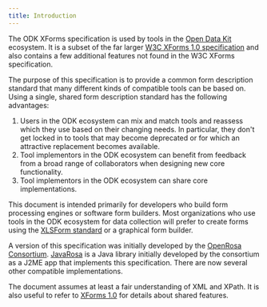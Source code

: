 ```yaml
---
title: Introduction
---
```


The ODK XForms specification is used by tools in the [Open Data Kit](https://opendatakit.org) ecosystem. It is a subset of the far larger [W3C XForms 1.0 specification](http://www.w3.org/TR/xforms/) and also contains a few additional features not found in the W3C XForms specification.

The purpose of this specification is to provide a common form description standard that many different kinds of compatible tools can be based on. Using a single, shared form description standard has the following advantages:

1. Users in the ODK ecosystem can mix and match tools and reassess which they use based on their changing needs. In particular, they don't get locked in to tools that may become deprecated or for which an attractive replacement becomes available.
1. Tool implementors in the ODK ecosystem can benefit from feedback from a broad range of collaborators when designing new core functionality.
1. Tool implementors in the ODK ecosystem can share core implementations.

This document is intended primarily for developers who build form processing engines or software form builders. Most organizations who use tools in the ODK ecosystem for data collection will prefer to create forms using the [XLSForm standard](http://xlsform.org/) or a graphical form builder.

A version of this specification was initially developed by the [OpenRosa Consortium](https://bitbucket.org/javarosa/javarosa/wiki/OpenRosaAPI). [JavaRosa](https://bitbucket.org/javarosa/javarosa/wiki/Home) is a Java library initially developed by the consortium as a J2ME app that implements this specification. There are now several other compatible implementations.

The document assumes at least a fair understanding of XML and XPath. It is also useful to refer to [XForms 1.0](http://www.w3.org/TR/2003/REC-xforms-20031014/) for details about shared features.
